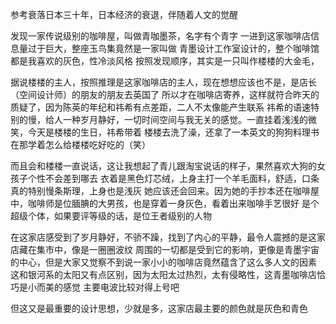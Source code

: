 参考衰落日本三十年，日本经济的衰退，伴随着人文的觉醒

发现一家传说级别的咖啡屋，叫做青咖墨茶，名字有个青字
一进到这家咖啡店信息量过于巨大，整座玉鸟集竟然是一家叫做
青墨设计工作室设计的，整个咖啡馆都是我喜欢的灰色，性冷淡风格
按照发现顺序，其实是一只叫作楼楼的大金毛，

据说楼楼的主人，按照推理是这家咖啡店的主人，现在想想应该也不是，是店长（空间设计师）的朋友的朋友去英国了
所以才在咖啡店寄养，这样就符合昨天的质疑了，因为陈英的年纪和祎希有点差距，二人不太像能产生联系
祎希的语速特别的慢，给人一种岁月静好，一切时间空间与我无关的感觉。一直挂着浅浅的微笑，今天是楼楼的生日，祎希带着
楼楼去洗了澡，还拿了一本英文的狗狗料理书在那学着怎么给楼楼吃好吃的（笑）

而且会和楼楼一直说话，这让我想起了青儿跟淘宝说话的样子，果然喜欢大狗的女孩子个性不会差到哪去
衣着是黑色灯芯绒，上身主打一个羊毛面料，舒适，口条真的特别慢条斯理，上身也是浅灰
她应该还会回来。因为她的手抄本还在咖啡屋中，咖啡师是位腼腆的大男孩，也是穿着一身灰色，看着出来咖啡手艺很好
是个超级个体，如果要评等级的话，是位王者级别的人物

在这家店感受到了岁月静好，不骄不躁，找到了内心的平静，最令人震撼的是这家店藏在集市中，像是一圈圈波纹
周围的一切都是受到它的影响，更像是青墨宇宙的中心，但是大家又觉察不到说一家小小的咖啡店竟然蕴含了这么多人文的因素
这和银河系的太阳又有点区别，因为太阳太过热烈，太有侵略性，这青墨咖啡店恰巧是小而美的感觉
主要电波比较对得上号吧

但这又是最重要的设计思想，少就是多，这家店最主要的颜色就是灰色和青色



